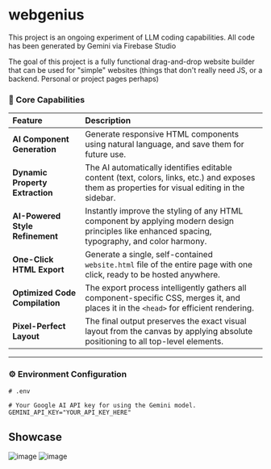 # webgenius
This project is an ongoing experiment of LLM coding capabilities. All code has been generated by Gemini via Firebase Studio

The goal of this project is a fully functional drag-and-drop website builder that can be used for "simple" websites (things that don't really need JS, or a backend. Personal or project pages perhaps)


### 🤖 Core Capabilities

| Feature                       | Description                                                                                                                                              |
| :---------------------------- | :------------------------------------------------------------------------------------------------------------------------------------------------------- |
| **AI Component Generation**     | Generate responsive HTML components using natural language, and save them for future use.                                                                               |
| **Dynamic Property Extraction** | The AI automatically identifies editable content (text, colors, links, etc.) and exposes them as properties for visual editing in the sidebar.                 |
| **AI-Powered Style Refinement** | Instantly improve the styling of any HTML component by applying modern design principles like enhanced spacing, typography, and color harmony.             |
| **One-Click HTML Export**    | Generate a single, self-contained `website.html` file of the entire page with one click, ready to be hosted anywhere.                                        |
| **Optimized Code Compilation** | The export process intelligently gathers all component-specific CSS, merges it, and places it in the `<head>` for efficient rendering.                      |
| **Pixel-Perfect Layout**     | The final output preserves the exact visual layout from the canvas by applying absolute positioning to all top-level elements.                               |

---

### ⚙️ Environment Configuration
```dotenv
# .env

# Your Google AI API key for using the Gemini model.
GEMINI_API_KEY="YOUR_API_KEY_HERE"
```

## Showcase
![image](https://github.com/user-attachments/assets/0beba62a-1a3f-493f-b150-7a438c30415e)
![image](https://github.com/user-attachments/assets/63c0d76b-e405-490f-bc49-9c5f214e51c6)

